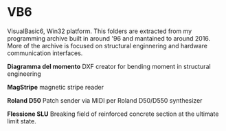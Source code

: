# VB6
VisualBasic6, Win32 platform.
This folders are extracted from my programming archive built in around '96 and mantained to around 2016.
More of the archive is focused on structural enginnering and hardware communication interfaces.

**Diagramma del momento** DXF creator for bending moment in structural engineering

**MagStripe** magnetic stripe reader

**Roland D50**  Patch sender via MIDI per Roland D50/D550 synthesizer

**Flessione SLU** Breaking field of reinforced concrete section at the ultimate limit state.

